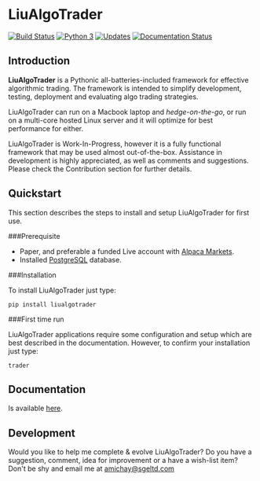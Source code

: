 # LiuAlgoTrader
[![Build Status](https://travis-ci.org/amor71/LiuAlgoTrader.svg?branch=master)](https://travis-ci.org/amor71/LiuAlgoTrader)
[![Python 3](https://pyup.io/repos/github/amor71/LiuAlgoTrader/python-3-shield.svg)](https://pyup.io/repos/github/amor71/LiuAlgoTrader/)
[![Updates](https://pyup.io/repos/github/amor71/LiuAlgoTrader/shield.svg)](https://pyup.io/repos/github/amor71/LiuAlgoTrader/)
[![Documentation Status](https://readthedocs.org/projects/liualgotrader/badge/?version=latest)](https://liualgotrader.readthedocs.io/en/latest/?badge=latest)

## Introduction

**LiuAlgoTrader** is a Pythonic all-batteries-included framework
for effective algorithmic trading. The framework is
intended to simplify development, testing,
deployment and evaluating algo trading strategies.

LiuAlgoTrader can run on a Macbook laptop and 
*hedge-on-the-go*, or run on a multi-core hosted Linux server 
and it will optimize for best performance for either. 

LiuAlgoTrader is Work-In-Progress, however it is a fully
functional framework that may be used almost out-of-the-box.
Assistance in development is highly appreciated,
as well as comments and suggestions. Please check the
Contribution section for further details.

## Quickstart

This section describes the steps  to install and setup LiuAlgoTrader for first use.

###Prerequisite

- Paper, and preferable a funded Live account with [Alpaca Markets](https://alpaca.markets/docs/about-us/).
- Installed [PostgreSQL](https://www.postgresql.org/) database.

###Installation


To install LiuAlgoTrader just type:

`pip install liualgotrader`

###First time run

LiuAlgoTrader applications require some 
configuration and setup which are best described 
in the documentation. However, to confirm your 
installation just type:

`trader`

## Documentation

Is available [here](https://liualgotrader.readthedocs.io/en/latest/).

## Development

Would you like to help me complete & evolve LiuAlgoTrader? 
Do you have a suggestion, comment, idea for improvement or 
a have a wish-list item? Don't be shy and email me at 
amichay@sgeltd.com


